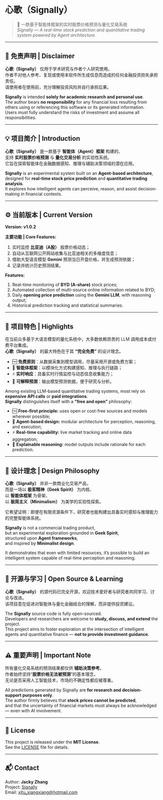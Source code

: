 # 心歌（Signally）

> 🧠 一款基于智能体框架的实时股票价格预测与量化交易系统  
> *Signally — A real-time stock prediction and quantitative trading system powered by Agent architecture.*

---

## 📜 免责声明 | Disclaimer

**心歌（Signally）** 仅用于学术研究与作者个人研究使用。  
作者不对他人参考、复现或使用本软件所生成信息而造成的任何金融投资损失承担责任。  
请使用者在使用前，充分理解投资风险并自行承担后果。

**Signally** is intended **solely for academic research and personal use**.  
The author bears **no responsibility** for any financial loss resulting from others using or referencing this software or its generated information.  
Users must fully understand the risks of investment and assume all responsibilities.

---

## 💡 项目简介 | Introduction

**心歌（Signally）** 是一款基于 **智能体（Agent）框架** 构建的、  
支持 **实时股票价格预测** 与 **量化交易分析** 的实验性系统。  
它旨在探索智能体在金融数据感知、推理与辅助决策领域的潜在应用。

**Signally** is an experimental system built on an **Agent-based architecture**,  
designed for **real-time stock price prediction** and **quantitative trading analysis**.  
It explores how intelligent agents can perceive, reason, and assist decision-making in financial contexts.

---

## ⚙️ 当前版本 | Current Version

**Version: v1.0.2**

**主要功能 | Core Features:**
1. 实时监控 **比亚迪（A股）** 股票价格动态；  
2. 自动从互联网公开网站收集与比亚迪相关的多维度信息；  
3. 借助大型语言模型 **Gemini** 预测当日开盘价格，并生成预测依据；  
4. 记录并统计历史预测结果。

**Features:**
1. Real-time monitoring of **BYD (A-share)** stock prices;  
2. Automated collection of multi-source online information related to BYD;  
3. Daily **opening price prediction** using the **Gemini LLM**, with reasoning output;  
4. Historical prediction tracking and statistical summaries.

---

## 🌟 项目特色 | Highlights

在当前众多基于大语言模型的量化系统中，大多数依赖昂贵的 LLM 调用成本或付费平台集成。  
**心歌（Signally）** 的最大特色在于其 **“完全免费”** 的设计理念。  

- 🆓 **免费原则**：从数据采集到模型调用，尽量采用开源或免费方案；  
- 🧩 **智能体框架**：以模块化方式构建感知、推理与执行链路；  
- ⚡ **实时响应**：具备实时行情监控与动态信息收集能力；  
- 💬 **可解释预测**：输出模型预测依据，便于研究与分析。

Among existing LLM-based quantitative trading systems, most rely on **expensive API calls** or **paid integrations**.  
**Signally** distinguishes itself with a **“free and open”** philosophy:

- 🆓 **Free-first principle:** uses open or cost-free sources and models wherever possible;  
- 🧩 **Agent-based design:** modular architecture for perception, reasoning, and execution;  
- ⚡ **Real-time capability:** live market tracking and online data aggregation;  
- 💬 **Explainable reasoning:** model outputs include rationale for each prediction.

---

## 🧭 设计理念 | Design Philosophy

**心歌（Signally）** 并非一款商业化交易产品，  
而是一场以 **极客精神（Geek Spirit）** 为内核、  
以 **智能体框架** 为骨架、  
以 **极简主义（Minimalism）** 为美学的实验性探索。  

它希望证明：即便在有限资源条件下，研究者也能构建出具备实时感知与推理能力的完整智能体系统。

**Signally** is not a commercial trading product,  
but an experimental exploration grounded in **Geek Spirit**,  
structured upon **Agent frameworks**,  
and inspired by **Minimalist design**.  

It demonstrates that even with limited resources, it’s possible to build an intelligent system capable of real-time perception and reasoning.

---

## 🧩 开源与学习 | Open Source & Learning

**心歌（Signally）** 的源代码已完全开源，欢迎技术爱好者与研究者共同学习、讨论与改进。  
该项目意在促进对智能体与量化金融结合的理解，而非提供投资建议。

The **Signally** source code is fully open-sourced.  
Developers and researchers are welcome to **study, discuss, and extend** the project.  
This project aims to foster exploration at the intersection of intelligent agents and quantitative finance — **not to provide investment guidance**.

---

## ⚠️ 重要声明 | Important Note

所有量化交易系统的预测结果都仅供 **辅助决策参考**。  
作者始终坚持“**股票价格无法被预测**”的基本理念，  
无论是否采用人工智能技术，市场的不确定性都应被尊重。

All predictions generated by Signally are **for research and decision-support purposes only**.  
The author firmly believes that **stock prices cannot be predicted**,  
and that the uncertainty of financial markets must always be acknowledged — even with AI involvement.

---

## 🧱 License

This project is released under the **MIT License**.  
See the [LICENSE](./LICENSE) file for details.

---

## 📬 Contact

Author: **Jacky Zhang**  
Project: [Signally](https://github.com/hzhan11/signally)  
Email: xjtu_xiangxiang@hotmail.com  
